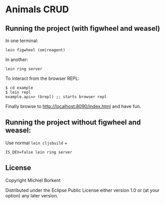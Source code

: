 # Animals CRUD

## Running the project (with figwheel and weasel)

In one terminal:

    lein figwheel (om|reagent)

In another:

    lein ring server

To interact from the browser REPL:

```
$ cd example
$ lein repl
example.api=> (brepl) ;; starts browser repl
```

Finally browse to
[http://localhost:8090/index.html](http://localhost:8090/index.html)
and have fun.

## Running the project without figwheel and weasel:

Use normal `lein cljsbuild` +

```
IS_DEV=false lein ring server
```

## License

Copyright Michiel Borkent

Distributed under the Eclipse Public License either version 1.0 or (at
your option) any later version.
